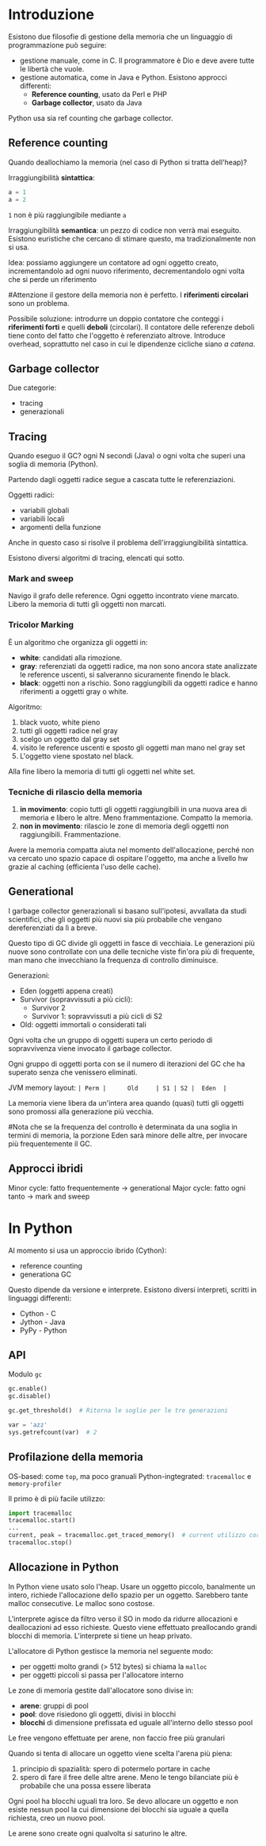 # Introduzione
Esistono due filosofie di gestione della memoria che un linguaggio di programmazione può seguire:
- gestione manuale, come in C. Il programmatore è Dio e deve avere tutte le libertà che vuole.
- gestione automatica, come in Java e Python. Esistono approcci differenti:
	- **Reference counting**, usato da Perl e PHP
	- **Garbage collector**, usato da Java

Python usa sia ref counting che garbage collector.

## Reference counting
Quando deallochiamo la memoria (nel caso di Python si tratta dell'heap)?

Irraggiungibilità **sintattica**:
```Python
a = 1
a = 2
```
`1` non è più raggiungibile mediante `a`

Irraggiungibilità **semantica**: un pezzo di codice non verrà mai eseguito. Esistono euristiche che cercano di stimare questo, ma tradizionalmente non si usa.

Idea: possiamo aggiungere un contatore ad ogni oggetto creato, incrementandolo ad ogni nuovo riferimento, decrementandolo ogni volta che si perde un riferimento

#Attenzione il gestore della memoria non è perfetto. I **riferimenti circolari** sono un problema.

Possibile soluzione: introdurre un doppio contatore che conteggi i **riferimenti forti** e quelli **deboli** (circolari). Il contatore delle referenze deboli tiene conto del fatto che l'oggetto è referenziato altrove. Introduce overhead, soprattutto nel caso in cui le dipendenze cicliche siano *a catena*.

## Garbage collector
Due categorie:
- tracing
- generazionali
## Tracing
Quando eseguo il GC? ogni N secondi (Java) o ogni volta che superi una soglia di memoria (Python).

Partendo dagli oggetti radice segue a cascata tutte le referenziazioni.

Oggetti radici:
- variabili globali
- variabili locali
- argomenti della funzione

Anche in questo caso si risolve il problema dell'irraggiungibilità sintattica.

Esistono diversi algoritmi di tracing, elencati qui sotto.
### Mark and sweep
Navigo il grafo delle reference. Ogni oggetto incontrato viene marcato. Libero la memoria di tutti gli oggetti non marcati.

### Tricolor Marking
È un algoritmo che organizza gli oggetti in:
- **white**: candidati alla rimozione.
- **gray**: referenziati da oggetti radice, ma non sono ancora state analizzate le reference uscenti, si salveranno sicuramente finendo le black.
- **black**: oggetti non a rischio. Sono raggiungibili da oggetti radice e hanno riferimenti a oggetti gray o white.

Algoritmo:
1. black vuoto, white pieno
2. tutti gli oggetti radice nel gray
3. scelgo un oggetto dal gray set
4. visito le reference uscenti e sposto gli oggetti man mano nel gray set
5. L'oggetto viene spostato nel black.

Alla fine libero la memoria di tutti gli oggetti nel white set.

### Tecniche di rilascio della memoria
1. **in movimento**: copio tutti gli oggetti raggiungibili in una nuova area di memoria e libero le altre. Meno frammentazione. Compatto la memoria.
2. **non in movimento**: rilascio le zone di memoria degli oggetti non raggiungibili. Frammentazione.

Avere la memoria compatta aiuta nel momento dell'allocazione, perché non va cercato uno spazio capace di ospitare l'oggetto, ma anche a livello hw grazie al caching (efficienta l'uso delle cache).

## Generational
I garbage collector generazionali si basano sull'ipotesi, avvallata da studi scientifici, che gli oggetti più nuovi sia più probabile che vengano dereferenziati da lì a breve.

Questo tipo di GC divide gli oggetti in fasce di vecchiaia. Le generazioni più nuove sono controllate con una delle tecniche viste fin'ora più di frequente, man mano che invecchiano la frequenza di controllo diminuisce.

Generazioni:
- Eden (oggetti appena creati)
- Survivor (sopravvissuti a più cicli):
	- Survivor 2
	- Survivor 1: sopravvissuti a più cicli di S2
- Old: oggetti immortali o considerati tali

Ogni volta che un gruppo di oggetti supera un certo periodo di sopravvivenza viene invocato il garbage collector.

Ogni gruppo di oggetti porta con se il numero di iterazioni del GC che ha superato senza che venissero eliminati.

JVM memory layout: `| Perm |      Old     | S1 | S2 |  Eden  |`

La memoria viene libera da un'intera area quando (quasi) tutti gli oggetti sono promossi alla generazione più vecchia.

#Nota che se la frequenza del controllo è determinata da una soglia in termini di memoria, la porzione Eden sarà minore delle altre, per invocare più frequentemente il GC.

## Approcci ibridi
Minor cycle: fatto frequentemente -> generational
Major cycle: fatto ogni tanto -> mark and sweep

# In Python
Al momento si usa un approccio ibrido (Cython):
- reference counting
- generationa GC

Questo dipende da versione e interprete. Esistono diversi interpreti, scritti in linguaggi differenti:
- Cython - C
- Jython - Java
- PyPy - Python

## API
Modulo `gc`

```Python
gc.enable()
gc.disable()

gc.get_threshold()  # Ritorna le soglie per le tre generazioni
```

```Python
var = 'azz'
sys.getrefcount(var)  # 2
```

## Profilazione della memoria
OS-based: come `top`, ma poco granuali
Python-ingtegrated: `tracemalloc` e `memory-profiler`

Il primo è di più facile utilizzo:
```Python
import tracemalloc
tracemalloc.start()
...
current, peak = tracemalloc.get_traced_memory()  # current utilizzo corrente e peak utilizzo di picco precedente
tracemalloc.stop()
```

## Allocazione in Python
In Python viene usato solo l'heap. Usare un oggetto piccolo, banalmente un intero, richiede l'allocazione dello spazio per un oggetto. Sarebbero tante malloc consecutive. Le malloc sono costose.

L'interprete agisce da filtro verso il SO in modo da ridurre allocazioni e deallocazioni ad esso richieste. Questo viene effettuato preallocando grandi blocchi di memoria. L'interprete si tiene un heap privato.

L'allocatore di Python gestisce la memoria nel seguente modo:
- per oggetti molto grandi (> 512 bytes) si chiama la `malloc`
- per oggetti piccoli si passa per l'allocatore interno

Le zone di memoria gestite dall'allocatore sono divise in:
- **arene**: gruppi di pool
- **pool**: dove risiedono gli oggetti, divisi in blocchi
- **blocchi** di dimensione prefissata ed uguale all'interno dello stesso pool

Le free vengono effettuate per arene, non faccio free più granulari

Quando si tenta di allocare un oggetto viene scelta l'arena più piena:
1. principio di spazialità: spero di potermelo portare in cache
2. spero di fare il free delle altre arene. Meno le tengo bilanciate più è probabile che una possa essere liberata

Ogni pool ha blocchi uguali tra loro. Se devo allocare un oggetto e non esiste nessun pool la cui dimensione dei blocchi sia uguale a quella richiesta, creo un nuovo pool.

Le arene sono create ogni qualvolta si saturino le altre.

